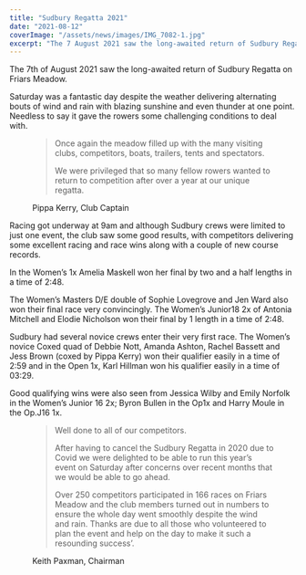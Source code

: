 ```yaml
---
title: "Sudbury Regatta 2021"
date: "2021-08-12"
coverImage: "/assets/news/images/IMG_7082-1.jpg"
excerpt: "The 7 August 2021 saw the long-awaited return of Sudbury Regatta on Friars Meadow."
---
```


The 7th of August 2021 saw the long-awaited return of Sudbury Regatta on Friars Meadow.

Saturday was a fantastic day despite the weather delivering alternating bouts of wind and rain with blazing sunshine and even thunder at one point. Needless to say it gave the rowers some challenging conditions to deal with.

<figure>
    <blockquote>
        <p>Once again the meadow filled up with the many visiting clubs, competitors, boats, trailers, tents and spectators.</p> 
        <p>We were privileged that so many fellow rowers wanted to return to competition after over a year at our unique regatta.</p>
    </blockquote>
    <figcaption>Pippa Kerry, Club Captain</figcaption>
</figure>

Racing got underway at 9am and although Sudbury crews were limited to just one event, the club saw some good results, with competitors delivering some excellent racing and race wins along with a couple of new course records.

In the Women’s 1x Amelia Maskell won her final  by two and a half lengths in a time of 2:48. 

The Women’s Masters D/E double of Sophie Lovegrove and Jen Ward also won their final race very convincingly. The Women’s Junior18 2x of Antonia Mitchell and Elodie Nicholson won their final by 1 length in a time of 2:48. 

Sudbury had several novice crews enter their  very first race. The Women’s novice Coxed quad of Debbie Nott, Amanda Ashton, Rachel Bassett and Jess Brown (coxed by Pippa Kerry) won their qualifier easily in a time of 2:59 and in the Open 1x, Karl Hillman won his qualifier easily in a time of 03:29. 

Good qualifying wins were also seen from Jessica Wilby and Emily Norfolk in the Women’s Junior 16 2x; Byron Bullen in the Op1x and Harry Moule in the Op.J16 1x. 

<figure>
    <blockquote>
        <p>Well done to all of our competitors.</p>

<p>After having to cancel the Sudbury Regatta in 2020 due to Covid we were delighted to be able to run this year’s event on Saturday after concerns over recent months that we would be able to go ahead.</p>

<p>Over 250 competitors participated in 166 races on Friars Meadow and the club members turned out in numbers to ensure the whole day went smoothly despite the wind and rain. Thanks are due to all those who volunteered to plan the event and help on the day to make it such a resounding success’.</p>
    </blockquote>
    <figcaption>Keith Paxman, Chairman</figcaption>
</figure>